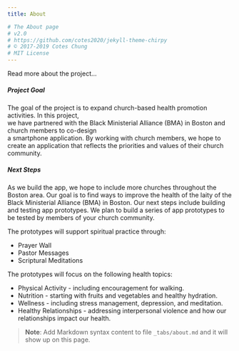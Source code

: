 ```yaml
---
title: About

# The About page
# v2.0
# https://github.com/cotes2020/jekyll-theme-chirpy
# © 2017-2019 Cotes Chung
# MIT License
---
```

Read more about the project...
##### **Project Goal**
The goal of the project is to expand church-based health promotion activities. In this project,  
we have partnered with the Black Ministerial Alliance (BMA) in Boston and church members to co-design  
a smartphone application. By working with church members, we hope to create an application that reflects the priorities and values of their church community.

##### **Next Steps**

As we build the app, we hope to include more churches throughout the Boston area. Our goal is to find ways to improve the health of the
laity of the Black Ministerial Alliance (BMA) in Boston. Our next steps include building and testing app prototypes. We plan to build a
series of app prototypes to be tested by members of your church community.

The prototypes will support spiritual practice through:
- Prayer Wall
- Pastor Messages
- Scriptural Meditations

The prototypes will focus on the following health topics:
- Physical Activity - including encouragement for walking.
- Nutrition - starting with fruits and vegetables and healthy hydration.
- Wellness - including stress management, depression, and meditation.
- Healthy Relationships - addressing interpersonal violence and how our relationships impact our health.


> **Note**: Add Markdown syntax content to file `_tabs/about.md` and it will show up on this page.
